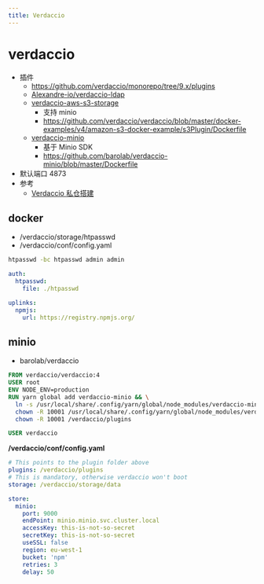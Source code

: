 ```yaml
---
title: Verdaccio
---
```


# verdaccio

- 插件
  - https://github.com/verdaccio/monorepo/tree/9.x/plugins
  - [Alexandre-io/verdaccio-ldap](https://github.com/Alexandre-io/verdaccio-ldap)
  - [verdaccio-aws-s3-storage](https://www.npmjs.com/package/verdaccio-aws-s3-storage)
    - 支持 minio
    - https://github.com/verdaccio/verdaccio/blob/master/docker-examples/v4/amazon-s3-docker-example/s3Plugin/Dockerfile
  - [verdaccio-minio](https://www.npmjs.com/package/verdaccio-minio)
    - 基于 Minio SDK
    - https://github.com/barolab/verdaccio-minio/blob/master/Dockerfile
- 默认端口 4873
- 参考
  - [Verdaccio 私仓搭建](https://juejin.cn/post/6844904193501691917)

## docker

- /verdaccio/storage/htpasswd
- /verdaccio/conf/config.yaml

```bash
htpasswd -bc htpasswd admin admin
```

```yaml
auth:
  htpasswd:
    file: ./htpasswd

uplinks:
  npmjs:
    url: https://registry.npmjs.org/
```

## minio

- barolab/verdaccio

```Dockerfile
FROM verdaccio/verdaccio:4
USER root
ENV NODE_ENV=production
RUN yarn global add verdaccio-minio && \
  ln -s /usr/local/share/.config/yarn/global/node_modules/verdaccio-minio /verdaccio/plugins/verdaccio-minio  && \
  chown -R 10001 /usr/local/share/.config/yarn/global/node_modules/verdaccio-minio && \
  chown -R 10001 /verdaccio/plugins

USER verdaccio
```

**/verdaccio/conf/config.yaml**

```yaml
# This points to the plugin folder above
plugins: /verdaccio/plugins
# This is mandatory, otherwise verdaccio won't boot
storage: /verdaccio/storage/data

store:
  minio:
    port: 9000
    endPoint: minio.minio.svc.cluster.local
    accessKey: this-is-not-so-secret
    secretKey: this-is-not-so-secret
    useSSL: false
    region: eu-west-1
    bucket: 'npm'
    retries: 3
    delay: 50
```
